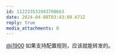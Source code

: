 ```yaml
---
id: 112233531943700663
date: 2024-04-08T03:43:09.671Z
reply: true
media_attachments: 0
---
```


[@i1900](https://mast.dragon-fly.club/@i1900) 如果支持配置规则，应该就能转发的。

